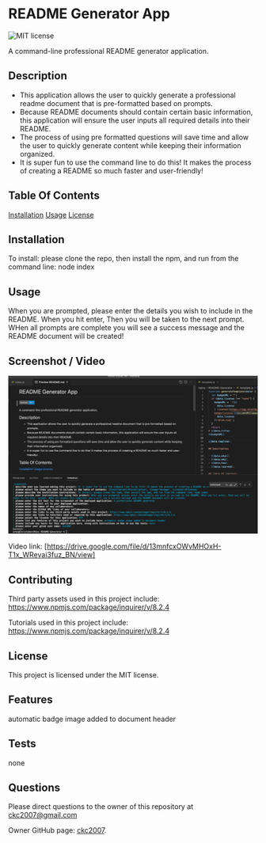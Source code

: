 
# README Generator App
![MIT license](https://img.shields.io/badge/license-MIT-blue.svg)

A command-line professional README generator application.

## Description

- This application allows the user to quickly generate a professional readme document that is pre-formatted based on prompts. 
- Because README documents should contain certain basic information, this application will ensure the user inputs all required details into their README. 
- The process of using pre formatted questions will save time and allow the user to quickly generate content while keeping their information organized. 
- It is super fun to use the command line to do this! It makes the process of creating a README so much faster and user-friendly!

## Table Of Contents

[Installation](#installation)
[Usage](#usage)
[License](#license)

## Installation

To install: please clone the repo, then install the npm, and run from the command line: node index

## Usage

When you are prompted, please enter the details you wish to include in the README. When you hit enter, Then you will be taken to the next prompt. WHen all prompts are complete you will see a success message and the README document will be created!

## Screenshot / Video

![screenshot](./assets/images/screenshot.png)

Video link: [https://drive.google.com/file/d/13mnfcxOWvMHOxH-T1x_WRevai3fuz_BN/view]

## Contributing

Third party assets used in this project include:
https://www.npmjs.com/package/inquirer/v/8.2.4

Tutorials used in this project include:
https://www.npmjs.com/package/inquirer/v/8.2.4

## License

This project is licensed under the MIT license.

## Features

automatic badge image added to document header

## Tests

none

## Questions

Please direct questions to the owner of this repository at ckc2007@gmail.com

Owner GitHub page:
[ckc2007](
https://github.com/ckc2007).
